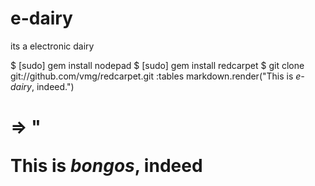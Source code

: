 e-dairy
=======

its a electronic dairy


 $ [sudo] gem install nodepad
 $ [sudo] gem install redcarpet
 $ git clone git://github.com/vmg/redcarpet.git
 :tables
 markdown.render("This is *e-dairy*, indeed.")
# => "<p>This is <em>bongos</em>, indeed</p>
